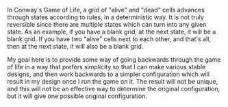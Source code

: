 In Conway's Game of Life, a grid of "alive" and "dead" cells advances through states according to rules, in a deterministic way.  It is not truly reversible since there are multiple states which can turn into any given state.  As an example, if you have a blank grid, at the next state, it will be a blank grid.  If you have two "alive" cells next to each other, and that's all, then at the next state, it will also be a blank grid.

My goal here is to provide some way of going backwards through the game of life in  a way that prefers simplicity so that I can make various stable designs, and then work backwards to a simpler configuration which will result in my design once I run the game on it.  The result will not be unique, and this will not be an effective way to determine the original configuration, but it will give one possible original configuration.
